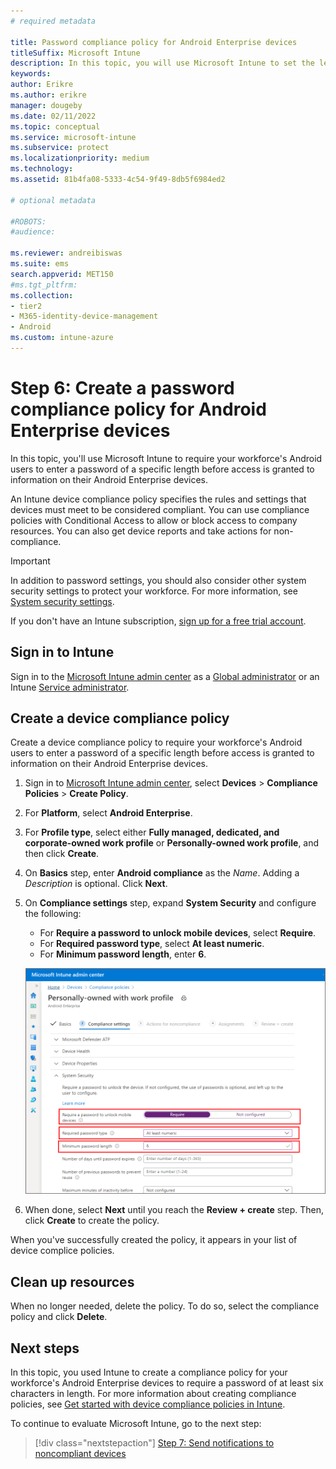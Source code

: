 ```yaml
---
# required metadata

title: Password compliance policy for Android Enterprise devices
titleSuffix: Microsoft Intune
description: In this topic, you will use Microsoft Intune to set the length of the password required for Android Enterprise devices.
keywords:
author: Erikre
ms.author: erikre
manager: dougeby
ms.date: 02/11/2022
ms.topic: conceptual
ms.service: microsoft-intune
ms.subservice: protect
ms.localizationpriority: medium
ms.technology:
ms.assetid: 81b4fa08-5333-4c54-9f49-8db5f6984ed2

# optional metadata

#ROBOTS:
#audience:

ms.reviewer: andreibiswas
ms.suite: ems
search.appverid: MET150
#ms.tgt_pltfrm:
ms.collection:
- tier2
- M365-identity-device-management
- Android
ms.custom: intune-azure
---
```


# Step 6: Create a password compliance policy for Android Enterprise devices

In this topic, you'll use Microsoft Intune to require your workforce's Android users to enter a password of a specific length before access is granted to information on their Android Enterprise devices.

An Intune device compliance policy specifies the rules and settings that devices must meet to be considered compliant. You can use compliance policies with Conditional Access to allow or block access to company resources. You can also get device reports and take actions for non-compliance.

> [!IMPORTANT]
> In addition to password settings, you should also consider other system security settings to protect your workforce. For more information, see [System security settings](compliance-policy-create-android-for-work.md).

If you don't have an Intune subscription, [sign up for a free trial account](../fundamentals/free-trial-sign-up.md).

## Sign in to Intune

Sign in to the [Microsoft Intune admin center](https://go.microsoft.com/fwlink/?linkid=2109431) as a [Global administrator](../fundamentals/users-add.md#types-of-administrators) or an Intune [Service administrator](../fundamentals/users-add.md#types-of-administrators).

## Create a device compliance policy

Create a device compliance policy to require your workforce's Android users to enter a password of a specific length before access is granted to information on their Android Enterprise devices.

1. Sign in to [Microsoft Intune admin center](https://go.microsoft.com/fwlink/?linkid=2109431), select **Devices** > **Compliance Policies** > **Create Policy**.

2.  For **Platform**, select **Android Enterprise**.

3. For **Profile type**, select either **Fully managed, dedicated, and corporate-owned work profile** or **Personally-owned work profile**, and then click **Create**.

4. On **Basics** step, enter **Android compliance** as the *Name*. Adding a *Description* is optional. Click **Next**.

5. On **Compliance settings** step, expand **System Security** and configure the following:

   - For **Require a password to unlock mobile devices**, select **Require**.
   - For **Required password type**, select **At least numeric**.
   - For **Minimum password length**, enter **6**.

    ![Screenshot of creating a group in Microsoft Intune](./media/quickstart-set-password-length-android/quickstart-set-password-length-android-01.png)

6. When done, select **Next** until you reach the **Review + create** step. Then, click **Create** to create the policy.

When you've successfully created the policy, it appears in your list of device complice policies.

## Clean up resources

When no longer needed, delete the policy. To do so, select the compliance policy and click **Delete**.

## Next steps

In this topic, you used Intune to create a compliance policy for your workforce's Android Enterprise devices to require a password of at least six characters in length. For more information about creating compliance policies, see [Get started with device compliance policies in Intune](device-compliance-get-started.md).

To continue to evaluate Microsoft Intune, go to the next step:

> [!div class="nextstepaction"]
> [Step 7: Send notifications to noncompliant devices](quickstart-send-notification.md)
